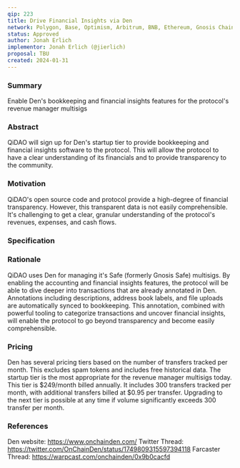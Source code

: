 ```yaml
---
qip: 223
title: Drive Financial Insights via Den
network: Polygon, Base, Optimism, Arbitrum, BNB, Ethereum, Gnosis Chain, Avalanche
status: Approved
author: Jonah Erlich
implementor: Jonah Erlich (@jierlich)
proposal: TBU
created: 2024-01-31
---
```


### Summary

Enable Den's bookkeeping and financial insights features for the protocol's revenue manager multisigs

### Abstract

QiDAO will sign up for Den's startup tier to provide bookkeeping and financial insights software to the protocol. This will allow the protocol to have a clear understanding of its financials and to provide transparency to the community.

### Motivation

QiDAO's open source code and protocol provide a high-degree of financial transparency. However, this transparent data is not easily comprehensible. It's challenging to get a clear, granular understanding of the protocol's revenues, expenses, and cash flows.

### Specification

### Rationale

QiDAO uses Den for managing it's Safe (formerly Gnosis Safe) multisigs. By enabling the accounting and financial insights features, the protocol will be able to dive deeper into transactions that are already annotated in Den. Annotations including descriptions, address book labels, and file uploads are automatically synced to bookkeeping. This annotation, combined with powerful tooling to categorize transactions and uncover financial insights, will enable the protocol to go beyond transparency and become easily comprehensible.

### Pricing

Den has several pricing tiers based on the number of transfers tracked per month. This excludes spam tokens and includes free historical data. The startup tier is the most appropriate for the revenue manager multisigs today. This tier is $249/month billed annually. It includes 300 transfers tracked per month, with additional transfers billed at $0.95 per transfer. Upgrading to the next tier is possible at any time if volume significantly exceeds 300 transfer per month.

### References

Den website: https://www.onchainden.com/
Twitter Thread: https://twitter.com/OnChainDen/status/1749809315597394118
Farcaster Thread: https://warpcast.com/onchainden/0x9b0cacfd
